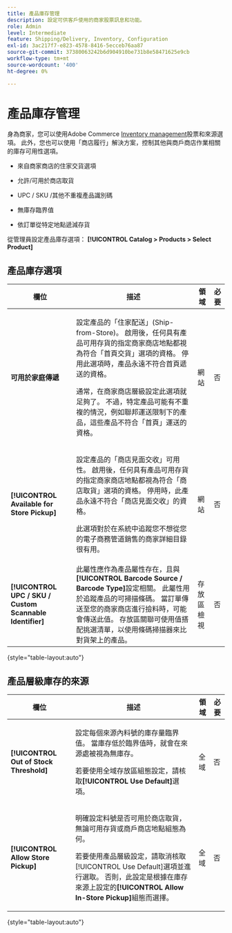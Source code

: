 ```yaml
---
title: 產品庫存管理
description: 設定可供客戶使用的商家股票訊息和功能。
role: Admin
level: Intermediate
feature: Shipping/Delivery, Inventory, Configuration
exl-id: 3ac217f7-e823-4578-8416-5ecceb76aa87
source-git-commit: 37380063242b6d904910be731b8e58471625e9cb
workflow-type: tm+mt
source-wordcount: '400'
ht-degree: 0%

---
```


# 產品庫存管理

身為商家，您可以使用Adobe Commerce [Inventory management](https://experienceleague.adobe.com/en/docs/commerce-admin/inventory/introduction)股票和來源選項。 此外，您也可以使用「商店履行」解決方案，控制其他與商戶商店作業相關的庫存可用性選項。

- 來自商家商店的住家交貨選項

- 允許/可用於商店取貨

- UPC / SKU /其他不重複產品識別碼

- 無庫存臨界值

- 依訂單從特定地點遞減存貨

從管理員設定產品庫存選項： **[!UICONTROL Catalog > Products > Select Product]**

## **產品庫存選項**

| **欄位** | **描述** | **領域** | **必要** |
|----------------------------------------------------------|-----------------------------------------------------------------------------------------------------------------------------------------------------------------------------------------------------------------------------------------------------------------------------------------------------------------------------------------------------------------------------------------------------------------------------------------------------------------------------------------------------------------------------------------------------------|------------|--------------|
| **可用於家庭傳遞** | <p>設定產品的「住家配送」(Ship-from-Store)。 啟用後，任何具有產品可用存貨的指定商家商店地點都視為符合「首頁交貨」選項的資格。 停用此選項時，產品永遠不符合首頁遞送的資格。</p>通常，在商家商店層級設定此選項就足夠了。 不過，特定產品可能有不重複的情況，例如聯邦運送限制下的產品，這些產品不符合「首頁」運送的資格。</p> | 網站 | 否 |
| **[!UICONTROL Available for Store Pickup]** | <p>設定產品的「商店見面交收」可用性。 啟用後，任何具有產品可用存貨的指定商家商店地點都視為符合「商店取貨」選項的資格。 停用時，此產品永遠不符合「商店見面交收」的資格。</p><p>此選項對於在系統中追蹤您不想從您的電子商務管道銷售的商家詳細目錄很有用。</p> | 網站 | 否 |
| **[!UICONTROL UPC / SKU / Custom Scannable Identifier]** | 此屬性應作為產品屬性存在，且與&#x200B;**[!UICONTROL Barcode Source / Barcode Type]**&#x200B;設定相關。 此屬性用於追蹤產品的可掃描條碼。 當訂單傳送至您的商家商店進行撿料時，可能會傳送此值。 存放區關聯可使用值搭配挑選清單，以使用條碼掃描器來比對貨架上的產品。 | 存放區檢視 | 否 |

{style="table-layout:auto"}

## 產品層級庫存的來源

| **欄位** | **描述** | **領域** | **必要** |
|-----------------------------------------|---------------------------------------------------------------------------------------------------------------------------------------------------------------------------------------------------------------------------------------------------------------------------------------------------------------------------------------------------------------------------------------------------------|-----------|--------------|
| **[!UICONTROL Out of Stock Threshold]** | <p>設定每個來源內料號的庫存量臨界值。 當庫存低於臨界值時，就會在來源處被視為無庫存。</p><p>若要使用全域存放區組態設定，請核取&#x200B;**[!UICONTROL Use Default]**&#x200B;選項。</p> | 全域 | 否 |
| **[!UICONTROL Allow Store Pickup]** | <p>明確設定料號是否可用於商店取貨，無論可用存貨或商戶商店地點組態為何。</p><p>若要使用產品層級設定，請取消核取[!UICONTROL Use Default]選項並進行選取。 否則，此設定是根據在庫存來源上設定的&#x200B;**[!UICONTROL Allow In-Store Pickup]**&#x200B;組態而選擇。</p> | 全域 | 否 |

{style="table-layout:auto"}

